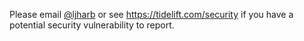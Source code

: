 
Please email [@ljharb](https://github.com/ljharb) or see https://tidelift.com/security if you have a potential security vulnerability to report.
